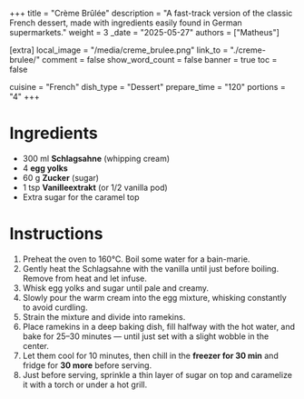 +++
title = "Crème Brûlée"
description = "A fast-track version of the classic French dessert, made with ingredients easily found in German supermarkets."
weight = 3
_date = "2025-05-27"
authors = ["Matheus"]


[extra]
local_image = "/media/creme_brulee.png"
link_to = "./creme-brulee/"
comment = false
show_word_count = false
banner = true
toc = false

cuisine = "French"
dish_type = "Dessert"
prepare_time = "120"
portions = "4"
+++

# Ingredients
- 300 ml **Schlagsahne** (whipping cream)
- 4 **egg yolks**
- 60 g **Zucker** (sugar)
- 1 tsp **Vanilleextrakt** (or 1/2 vanilla pod)
- Extra sugar for the caramel top

# Instructions
1. Preheat the oven to 160°C. Boil some water for a bain-marie.
2. Gently heat the Schlagsahne with the vanilla until just before boiling. Remove from heat and let infuse.
3. Whisk egg yolks and sugar until pale and creamy.
4. Slowly pour the warm cream into the egg mixture, whisking constantly to avoid curdling.
5. Strain the mixture and divide into ramekins.
6. Place ramekins in a deep baking dish, fill halfway with the hot water, and bake for 25–30 minutes — until just set with a slight wobble in the center.
7. Let them cool for 10 minutes, then chill in the **freezer for 30 min** and fridge for **30 more** before serving.
8. Just before serving, sprinkle a thin layer of sugar on top and caramelize it with a torch or under a hot grill.

